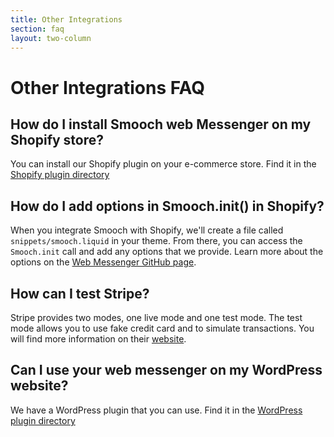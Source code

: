 ```yaml
---
title: Other Integrations
section: faq
layout: two-column
---
```


# Other Integrations FAQ

## How do I install Smooch web Messenger on my Shopify store?

You can install our Shopify plugin on your e-commerce store. Find it in the [Shopify plugin directory](https://apps.shopify.com/smooch)

## How do I add options in Smooch.init() in Shopify?

When you integrate Smooch with Shopify, we'll create a file called `snippets/smooch.liquid` in your theme. From there, you can access the `Smooch.init` call and add any options that we provide. Learn more about the options on the [Web Messenger GitHub page](https://github.com/smooch/smooch-js#individual-functions).

## How can I test Stripe?

Stripe provides two modes, one live mode and one test mode. The test mode allows you to use fake credit card and to simulate transactions. You will find more information on their [website](https://stripe.com/guide/dashboard#livemode-and-testing).

## Can I use your web messenger on my WordPress website?

We have a WordPress plugin that you can use. Find it in the [WordPress plugin directory](https://wordpress.org/plugins/smoochio-live-chat-messaging-for-your-website/)
